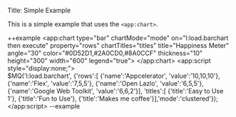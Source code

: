 Title: Simple Example

This is a simple example that uses the `<app:chart>`.
	
++example
<app:chart type="bar" chartMode="mode" on="l:load.barchart then execute" property="rows" chartTitles="titles"
	title="Happiness Meter" angle="30" color="#0D52D1,#2A0CD0,#8A0CCF"
	thickness="10" height="300"  width="600" legend="true">
</app:chart> 
<app:script style="display:none;">    	
    $MQ('l:load.barchart',
        {'rows':[
            {'name':'Appcelerator', 'value':'10,10,10'},
            {'name':'Flex', 'value':'7,5,5'},
            {'name':'Open Lazlo', 'value':'6,5,5'},
            {'name':'Google Web Toolkit', 'value':'6,6,2'}],
        'titles':[
            {'title':'Easy to Use 1'},
            {'title':'Fun to Use'},
            {'title':'Makes me coffee'}],'mode':'clustered'}); 	
</app:script>
--example
